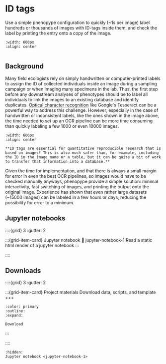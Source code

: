# ID tags

Use a simple phenopype configuration to quickly (~1s per image) label hundreds or thousands of images with ID-tags inside them, and check the label by printing the entry onto a copy of the image. 

```{figure} output_id-tags.jpg
:width: 600px
:align: center
```

```{include} ../../_assets/md/get-started.md
```

## Background

Many field ecologists rely on simply handwritten or computer-printed labels to assign the ID of collected individuals inside an image during a sampling campaign or when imaging many specimens in the lab. Thus, the first step before any downstream analyses of phenotypes should be to label all individuals to link the images to an existing database and identify duplicates. [Optical character recognition](https://en.wikipedia.org/wiki/Optical_character_recognition) like Google's Tesseract can be a powerful way to address this challenge.  However, especially in the case of handwritten or inconsistent labels, like the ones shown in the image above, the time needed to set up an OCR pipeline can be more time consuming than quickly labeling a few 1000 or even 10000 images. 
```{figure} https://www.luerig.net/posts/qr-codes/fig1.png
:width: 600px
:align: center

**ID tags are essential for quantitative reproducible research that is based on images! This is also much safer than, for example, including the ID in the image name or a table, but it can be quite a bit of work to transfer that information into a database.**
```

Given the time for implementation, and that there is always a small margin for error in even the best OCR pipelines, so images would have to be checked manually anyways, phenopype provide a simple solution: minimal interactivity, fast switching of images, and printing the output onto the original image. Experience has shown that even rather large datasets (~15000 images) can be labeled in a few hours or days, reducing the possibility for error to a minimum. 

## Jupyter notebooks

::::{grid} 3
:gutter: 2

:::{grid-item-card} Jupyter notebook
:link: jupyter-notebook-1
Read a static html render of a jupyter notebook
:::

::::


## Downloads

::::{grid} 3
:gutter: 2

:::{grid-item-card} Project materials
Download data, scripts, and template
+++
```{button-link} https://osf.io/download/gakh3/
:color: primary
:outline:
:expand:

Download
```
:::

::::


```{toctree}
:hidden:
Jupyter notebook <jupyter-notebook-1>
```

